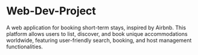 # Web-Dev-Project
A web application for booking short-term stays, inspired by Airbnb. This platform allows users to list, discover, and book unique accommodations worldwide, featuring user-friendly search, booking, and host management functionalities.
